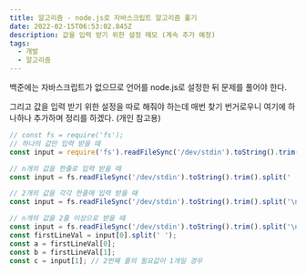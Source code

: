 ```yaml
---
title: 알고리즘 - node.js로 자바스크립트 알고리즘 풀기
date: 2022-02-15T06:53:02.845Z
description: 값을 입력 받기 위한 설정 메모 (계속 추가 예정)
tags:
  - 개발
  - 알고리즘
---
```

백준에는 자바스크립트가 없으므로 언어를 node.js로 설정한 뒤 문제를 풀어야 한다. 

그리고 값을 입력 받기 위한 설정을 따로 해줘야 하는데 매번 찾기 번거로우니 여기에 하나하나 추가하며 정리를 하겠다. (개인 참고용)


```javascript
// const fs = require('fs');
// 하나의 값만 입력 받을 때
const input = require('fs').readFileSync('/dev/stdin').toString().trim();

// n개의 값을 한줄로 입력 받을 때
const input = fs.readFileSync('/dev/stdin').toString().trim().split(' '); 

// 2개의 값을 각각 한줄에 입력 받을 때
const input = fs.readFileSync('/dev/stdin').toString().trim().split('\n');

// n개의 값을 2줄 이상으로 받을 때
const input = fs.readFileSync('/dev/stdin').toString().trim().split('\n');
const firstLineVal = input[0].split(' '); 
const a = firstLineVal[0];
const b = firstLineVal[1];
const c = input[1]; // 2번째 줄의 필요값이 1개일 경우
```